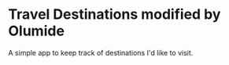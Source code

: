 # Travel Destinations modified by Olumide

A simple app to keep track of destinations I'd like to visit.
